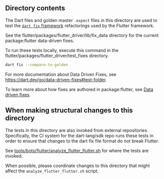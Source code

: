 ## Directory contents

The Dart files and golden master `.expect` files in this directory are used to
test the [`dart fix` framework](https://dart.dev/tools/dart-fix) refactorings
used by the Flutter framework.

See the flutter/packages/flutter_driver/lib/fix_data directory for the current
package:flutter data-driven fixes.

To run these tests locally, execute this command in the
flutter/packages/flutter_driver/test_fixes directory.
```sh
dart fix --compare-to-golden
```

For more documentation about Data Driven Fixes, see
https://dart.dev/go/data-driven-fixes#test-folder.

To learn more about how fixes are authored in package:flutter, see
[Data driven fixes](../../../docs/contributing/Data-driven-Fixes.md).

## When making structural changes to this directory

The tests in this directory are also invoked from external
repositories. Specifically, the CI system for the dart-lang/sdk repo
runs these tests in order to ensure that changes to the dart fix file
format do not break Flutter.

See [tools/bots/flutter/analyze_flutter_flutter.sh](https://github.com/dart-lang/sdk/blob/main/tools/bots/flutter/analyze_flutter_flutter.sh)
for where the tests are invoked.

When possible, please coordinate changes to this directory that might affect the
`analyze_flutter_flutter.sh` script.
